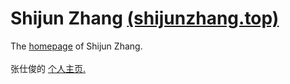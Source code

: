 # Shijun Zhang [(shijunzhang.top)](https://shijunzhang.top)
The <a href="https://www.shijunzhang.top/">homepage</a> of Shijun Zhang. 
<br> <br>
张仕俊的 <a href="https://www.shijunzhang.top/">个人主页.</a>
